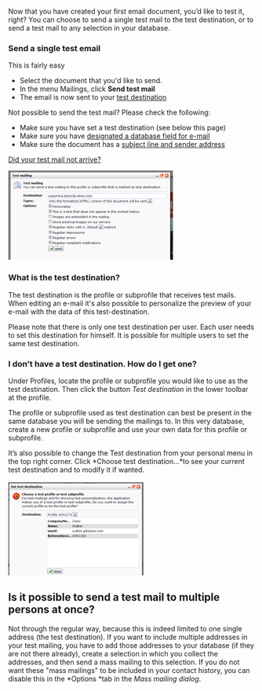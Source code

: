 Now that you have created your first email document, you’d like to test
it, right? You can choose to send a single test mail to the test
destination, or to send a test mail to any selection in your database.

### Send a single test email

This is fairly easy

-   Select the document that you'd like to send.
-   In the menu Mailings, click **Send test mail**
-   The email is now sent to your [test
    destination](./what-is-the-test-destination.en.md)

Not possible to send the test mail? Please check the following:

-   Make sure you have set a test destination (see below this page)
-   Make sure you have [designated a database field for
    e-mail](./video-tutorials/profiles-adding-database-fields.en.md)
-   Make sure the document has a [subject line and sender
    address](./sender-subject-and-other-email-headers.en.md)

[Did your test mail not
arrive?](./did-your-test-mail-not-arrive.en.md)

![](images/send_test_mailing_dialog.png "send_test_mailing_dialog.png")

### **What is the test destination?**

The test destination is the profile or subprofile that receives test
mails. When editing an e-mail it's also possible to personalize the
preview of your e-mail with the data of this test-destination.

Please note that there is only one test destination per user. Each user
needs to set this destination for himself. It is possible for multiple
users to set the same test destination.

### **I don’t have a test destination. How do I get one?**

Under Profiles, locate the profile or subprofile you would like to use
as the test destination. Then click the button *Test destination* in the
lower toolbar at the profile.

The profile or subprofile used as test destination can best be present
in the same database you will be sending the mailings to. In this very
database, create a new profile or subprofile and use your own data for
this profile or subprofile.

It’s also possible to change the Test destination from your personal
menu in the top right corner. Click *Choose test destination...*to see
your current test destination and to modify it if wanted.\
\
![](images/setting_test_dest_from_profile.png "setting_test_dest_from_profile.png")

**Is it possible to send a test mail to multiple persons at once?**
-------------------------------------------------------------------

Not through the regular way, because this is indeed limited to one
single address (the test destination). If you want to include multiple
addresses in your test mailing, you have to add those addresses to your
database (if they are not there already), create a selection in which
you collect the addresses, and then send a mass mailing to this
selection. If you do not want these "mass mailings" to be included in
your contact history, you can disable this in the *Options *tab in the
*Mass mailing dialog*.
